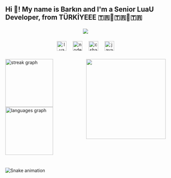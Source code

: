 ﻿<h2 align="left">Hi 👋! My name is Barkın and I'm a Senior LuaU Developer, from TÜRKİYEEE 🇹🇷🐺🇹🇷🐺🇹🇷</h2>

###

<div align="center">
  <img src="https://visitor-badge.laobi.icu/badge?page_id=metaxha.metaxha&left_color=lightblue&right_color=darkblue&left_text=Visitors"  />
</div>

###

<div align="center">
  <img src="https://cdn.jsdelivr.net/gh/devicons/devicon/icons/lua/lua-original.svg" height="30" alt="lua logo"  />
  <img width="12" />
  <img src="https://cdn.jsdelivr.net/gh/devicons/devicon/icons/nodejs/nodejs-original.svg" height="30" alt="nodejs logo"  />
  <img width="12" />
  <img src="https://cdn.jsdelivr.net/gh/devicons/devicon/icons/csharp/csharp-original.svg" height="30" alt="csharp logo"  />
  <img width="12" />
  <img src="https://cdn.jsdelivr.net/gh/devicons/devicon/icons/javascript/javascript-plain.svg" height="30" alt="javascript logo"  />
</div>

###

<img align="right" height="250" src="https://media.tenor.com/Xy-ArJm5vB0AAAAM/house-md-house.gif"  />

###

<div align="left">
  <img src="https://streak-stats.demolab.com?user=metaxha&locale=en&mode=weekly&theme=discord_old_blurple&hide_border=false&border_radius=5&date_format=j%20M%5B%20Y%5D" height="150" alt="streak graph"  />
  <img src="https://github-readme-stats.vercel.app/api/top-langs?username=metaxha&locale=en&hide_title=true&layout=compact&card_width=320&langs_count=5&theme=discord_old_blurple&hide_border=false" height="150" alt="languages graph"  />
</div>

###

<br clear="both">

<img src="https://raw.githubusercontent.com/metaxha/metaxha/output/snake.svg" alt="Snake animation" />

###